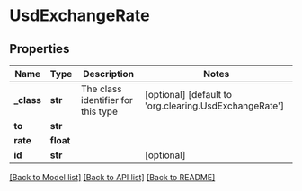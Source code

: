 # UsdExchangeRate

## Properties
Name | Type | Description | Notes
------------ | ------------- | ------------- | -------------
**_class** | **str** | The class identifier for this type | [optional] [default to 'org.clearing.UsdExchangeRate']
**to** | **str** |  | 
**rate** | **float** |  | 
**id** | **str** |  | [optional] 

[[Back to Model list]](../README.md#documentation-for-models) [[Back to API list]](../README.md#documentation-for-api-endpoints) [[Back to README]](../README.md)


